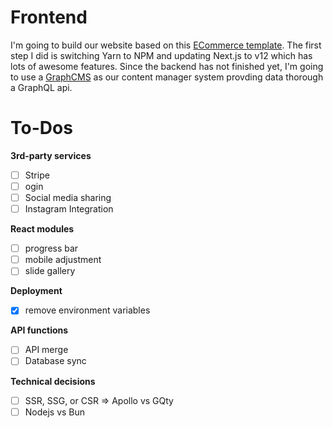 # Frontend
I'm going to build our website based on this [ECommerce template](https://github.com/jamstack-cms/jamstack-ecommerce). The first step I did is switching Yarn to NPM and updating Next.js to v12 which has lots of awesome features.
Since the backend has not finished yet, I'm going to use a [GraphCMS](https://app.hygraph.com/fc4d0460e3ae4e14b22231657b87167d/master) as our content manager system provding data thorough a GraphQL api.

# To-Dos
**3rd-party services**
- [ ] Stripe 
- [ ] ogin
- [ ] Social media sharing
- [ ] Instagram Integration

**React modules**
- [ ] progress bar
- [ ] mobile adjustment
- [ ] slide gallery

**Deployment**
- [x] remove environment variables

**API functions**
- [ ] API merge
- [ ] Database sync

**Technical decisions**
- [ ] SSR, SSG, or CSR => Apollo vs GQty
- [ ] Nodejs vs Bun